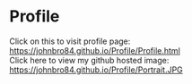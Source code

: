 # Profile

Click on this to visit profile page: https://johnbro84.github.io/Profile/Profile.html <br>
Click here to view my github hosted image: https://johnbro84.github.io/Profile/Portrait.JPG
